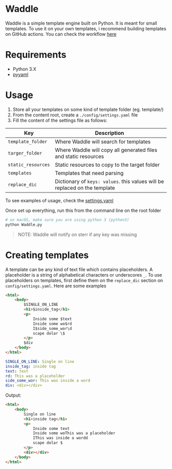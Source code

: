 # Waddle

Waddle is a simple template engine built on Python. It is meant for small 
templates. To use it on your own templates, i recommend building 
templates on GitHub actions. You can check the workflow [here](.github/workflows/build-website.yaml)

# Requirements

- Python 3.X
- [pyyaml](https://pypi.org/project/PyYAML/)

# Usage

1. Store all your templates on some kind of template folder (eg. template/)
2. From the content root, create a `./config/settings.yaml` file
3. Fill the content of the settings file as follows:

|Key| Description | 
|---| ----------- |
| `template_folder` | Where Waddle will search for templates |
| `targer_folder` | Where Waddle will copy all generated files and static resources |
| `static_resources` | Static resources to copy to the target folder |
| `templates` | Templates that need parsing |
| `replace_dic` | Dictionary of `keys: values`. this values will be replaced on the template|

To see examples of usage, check the [settings.yaml](config/settings.yaml)

Once set up everything, run this from the command line on the root folder

```bash
# on macOS, make sure you are using python 3 (python3)
python Waddle.py
```

> NOTE: Waddle will notify on sterr if any key was missing

# Creating templates

A template can be any kind of text file which contains placeholders. 
A placeholder is a string of alphabetical characters or underscores `_`. 
To use placeholders on templates, first define them on the `replace_dic`
section on `config/settings.yaml`. Here are some examples

```html
<html>
    <body>
        $SINGLE_ON_LINE
        <h1>$inside_tag</h1>
        <p>
            Inside some $text
            Inside some wo$rd
            I$side_some_wor\d 
            scape dolar \$
        </p>
        $div
    </body>
</html>
```

```yaml
SINGLE_ON_LINE: Single on line
inside_tag: inside tag
text: text
rd: This was a placeholder
side_some_wor: This was inside a word
div: <div></div>
```

Output:

```html
<html>
    <body>
        Single on line
        <h1>inside tag</h1>
        <p>
            Inside some text
            Inside some woThis was a placeholder
            IThis was inside a wordd 
            scape dolar $
        </p>
        <div></div>
    </body>
</html>